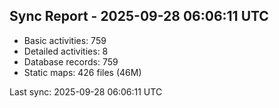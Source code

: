 ## Sync Report - 2025-09-28 06:06:11 UTC

- Basic activities: 759
- Detailed activities: 8
- Database records: 759
- Static maps: 426 files (46M)

Last sync: 2025-09-28 06:06:11 UTC
